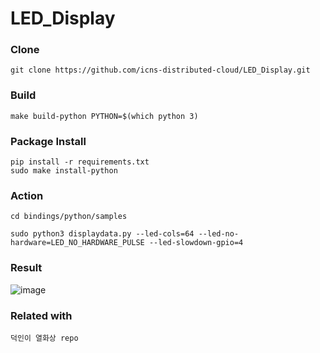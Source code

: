 # LED_Display

### Clone

```
git clone https://github.com/icns-distributed-cloud/LED_Display.git
```

### Build
```
make build-python PYTHON=$(which python 3) 
```

### Package Install

```
pip install -r requirements.txt
sudo make install-python 
```

### Action

```
cd bindings/python/samples

sudo python3 displaydata.py --led-cols=64 --led-no-hardware=LED_NO_HARDWARE_PULSE --led-slowdown-gpio=4

```

### Result
![image](https://user-images.githubusercontent.com/70564639/209068191-5a7f557b-a98c-4da0-aab7-744ff9480da7.png)

### Related with
```
덕인이 열화상 repo
```
